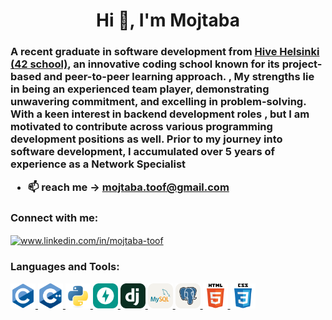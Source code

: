 <h1 align="center">Hi 👋, I'm Mojtaba</h1>
<h3 align="left">A recent graduate in software development from <a href="https://www.hive.fi/" rel="nofollow">Hive Helsinki (42 school)</a>, an innovative coding school known for its project-based and peer-to-peer learning approach. , My strengths lie in
being an experienced team player, demonstrating unwavering
commitment, and excelling in problem-solving. With a keen
interest in backend development roles , but I am motivated to
contribute across various programming development positions as
well. Prior to my journey into software development, I accumulated over 5 years of experience as a Network Specialist

- 📫 reach me -> **mojtaba.toof@gmail.com**

<h3 align="left">Connect with me:</h3>
<p align="left">
<a href="https://linkedin.com/in/mojtaba-toof" target="blank"><img align="center" src="https://raw.githubusercontent.com/rahuldkjain/github-profile-readme-generator/master/src/images/icons/Social/linked-in-alt.svg" alt="www.linkedin.com/in/mojtaba-toof" height="30" width="40" /></a>
</p>

<h3 align="left">Languages and Tools:</h3>
<p align="left"> 
  <a href="https://www.cprogramming.com/" target="_blank" rel="noreferrer"> 
    <img src="https://raw.githubusercontent.com/devicons/devicon/master/icons/c/c-original.svg" alt="c" width="40" height="40"/> 
  </a> 
  <a href="https://www.w3schools.com/cpp/" target="_blank" rel="noreferrer"> 
    <img src="https://raw.githubusercontent.com/devicons/devicon/master/icons/cplusplus/cplusplus-original.svg" alt="cplusplus" width="40" height="40"/> 
  </a> 
  <a href="https://www.python.org" target="_blank" rel="noreferrer"> 
    <img src="https://raw.githubusercontent.com/devicons/devicon/master/icons/python/python-original.svg" alt="python" width="40" height="40"/> 
  </a> 
  <a href="https://fastapi.tiangolo.com" target="_blank" rel="noreferrer"> 
    <img src="https://github.com/tandpfun/skill-icons/blob/main/icons/FastAPI.svg" alt="fasstapi" width="40" height="40"/>
  </a>
  <a href="https://www.djangoproject.com/" target="_blank" rel="noreferrer"> 
    <img src="https://github.com/tandpfun/skill-icons/blob/main/icons/Django.svg" alt="django" width="40" height="40"/>
  </a> 
  <a href="https://www.mysql.com/" target="_blank" rel="noreferrer"> 
    <img src="https://github.com/tandpfun/skill-icons/blob/main/icons/MySQL-Light.svg" alt="mysql" width="40" height="40"/>
  </a>
  <a href="https://www.postgresql.org" target="_blank" rel="noreferrer"> 
    <img src="https://github.com/tandpfun/skill-icons/blob/main/icons/PostgreSQL-Light.svg" alt="postgresql" width="40" height="40"/>
  </a>
  <a href="https://www.w3.org/html/" target="_blank" rel="noreferrer"> 
    <img src="https://raw.githubusercontent.com/devicons/devicon/master/icons/html5/html5-original-wordmark.svg" alt="html5" width="40" height="40"/>
  </a> 
  <a href="https://www.w3schools.com/css/" target="_blank" rel="noreferrer"> 
    <img src="https://raw.githubusercontent.com/devicons/devicon/master/icons/css3/css3-original-wordmark.svg" alt="css" width="40" height="40"/> 
  </a> 
</p>
